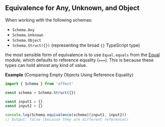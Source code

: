 ## Equivalence for Any, Unknown, and Object

When working with the following schemas:

- `Schema.Any`
- `Schema.Unknown`
- `Schema.Object`
- `Schema.Struct({})` (representing the broad `{}` TypeScript type)

the most sensible form of equivalence is to use `Equal.equals` from the [Equal](/docs/trait/equal/) module, which defaults to reference equality (`===`).
This is because these types can hold almost any kind of value.

**Example** (Comparing Empty Objects Using Reference Equality)

```ts twoslash
import { Schema } from 'effect'

const schema = Schema.Struct({})

const input1 = {}
const input2 = {}

console.log(Schema.equivalence(schema)(input1, input2))
// Output: false (because they are different references)
```

